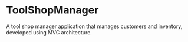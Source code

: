 # ToolShopManager
A tool shop manager application that manages customers and inventory, developed using MVC architecture. 
